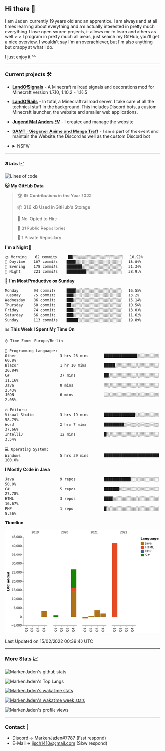 ## Hi there 👋
I am Jaden, currently 19 years old and an apprentice. I am always and at all times learning about everything and am actually interested in pretty much everything. I love open source projects, it allows me to learn and others as well >.>
I program in pretty much all areas, just search my GitHub, you'll get a nice overview.
I wouldn't say I'm an overachiever, but I'm also anything but crappy at what I do.

I just enjoy it ^^

---

### Current projects 🛠

* [**LandOfSignals**](https://github.com/LandOfRails/LandOfSignals) - A Minecraft railroad signals and decorations mod for Minecraft version 1.7.10, 1.10.2 - 1.16.5
* [**LandOfRails**](https://github.com/LandOfRails) - In total, a Minecraft railroad server. I take care of all the technical stuff in the background. This includes Discord bots, a custom Minecraft launcher, the website and smaller web applications.
* [**Jugend Mal Anders EV**](https://jugendmalanders.de/) - I created and manage the website
* [**SAMT - Siegener Anime und Manga Treff**](https://github.com/Siegener-Anime-und-Manga-Treff-SAMT) - I am a part of the event and maintain the Website, the Discord as well as the custom Discord bot
* <details> 
  <summary>NSFW</summary>
  
  [**Nekos**](https://github.com/MarkenJaden/Nekos) - Website providing you with random lewd neko pics
  
</details>

---

### Stats 📈

<!--START_SECTION:waka-->
![Lines of code](https://img.shields.io/badge/From%20Hello%20World%20I%27ve%20Written-78%20Thousand%20lines%20of%20code-blue)

**🐱 My GitHub Data** 

> 🏆 65 Contributions in the Year 2022
 > 
> 📦 31.6 kB Used in GitHub's Storage 
 > 
> 🚫 Not Opted to Hire
 > 
> 📜 21 Public Repositories 
 > 
> 🔑 1 Private Repository 
 > 
**I'm a Night 🦉** 

```text
🌞 Morning    62 commits     ██░░░░░░░░░░░░░░░░░░░░░░░   10.92% 
🌆 Daytime    107 commits    ████░░░░░░░░░░░░░░░░░░░░░   18.84% 
🌃 Evening    178 commits    ███████░░░░░░░░░░░░░░░░░░   31.34% 
🌙 Night      221 commits    █████████░░░░░░░░░░░░░░░░   38.91%

```
📅 **I'm Most Productive on Sunday** 

```text
Monday       94 commits     ████░░░░░░░░░░░░░░░░░░░░░   16.55% 
Tuesday      75 commits     ███░░░░░░░░░░░░░░░░░░░░░░   13.2% 
Wednesday    86 commits     ███░░░░░░░░░░░░░░░░░░░░░░   15.14% 
Thursday     60 commits     ██░░░░░░░░░░░░░░░░░░░░░░░   10.56% 
Friday       74 commits     ███░░░░░░░░░░░░░░░░░░░░░░   13.03% 
Saturday     66 commits     ███░░░░░░░░░░░░░░░░░░░░░░   11.62% 
Sunday       113 commits    █████░░░░░░░░░░░░░░░░░░░░   19.89%

```


📊 **This Week I Spent My Time On** 

```text
⌚︎ Time Zone: Europe/Berlin

💬 Programming Languages: 
Other                    3 hrs 26 mins       ███████████████░░░░░░░░░░   60.8% 
Blazor                   1 hr 10 mins        █████░░░░░░░░░░░░░░░░░░░░   20.84% 
C#                       37 mins             ██░░░░░░░░░░░░░░░░░░░░░░░   11.16% 
Java                     8 mins              ░░░░░░░░░░░░░░░░░░░░░░░░░   2.43% 
JSON                     6 mins              ░░░░░░░░░░░░░░░░░░░░░░░░░   2.05%

🔥 Editors: 
Visual Studio            3 hrs 19 mins       ██████████████░░░░░░░░░░░   58.79% 
Word                     2 hrs 7 mins        █████████░░░░░░░░░░░░░░░░   37.66% 
IntelliJ                 12 mins             █░░░░░░░░░░░░░░░░░░░░░░░░   3.54%

💻 Operating System: 
Windows                  5 hrs 39 mins       █████████████████████████   100.0%

```

**I Mostly Code in Java** 

```text
Java                     9 repos             ████████████░░░░░░░░░░░░░   50.0% 
C#                       5 repos             ███████░░░░░░░░░░░░░░░░░░   27.78% 
HTML                     3 repos             ████░░░░░░░░░░░░░░░░░░░░░   16.67% 
PHP                      1 repo              █░░░░░░░░░░░░░░░░░░░░░░░░   5.56%

```


**Timeline**

![Chart not found](https://raw.githubusercontent.com/MarkenJaden/MarkenJaden/main/charts/bar_graph.png) 


 Last Updated on 15/02/2022 00:39:40 UTC
<!--END_SECTION:waka-->

---

### More Stats 📈

![MarkenJaden's github stats](https://github-readme-stats.vercel.app/api?username=MarkenJaden&count_private=true&show_icons=true&theme=radical)

![MarkenJaden's Top Langs](https://github-readme-stats.vercel.app/api/top-langs/?username=MarkenJaden&theme=radical)

[![MarkenJaden's wakatime stats](https://github-readme-stats.vercel.app/api/wakatime?username=MarkenJaden&theme=radical)](https://wakatime.com/@17f322c9-222a-48b4-9e15-983c41f7aed4)

[![MarkenJaden's wakatime week stats](https://wakatime.com/badge/user/17f322c9-222a-48b4-9e15-983c41f7aed4.svg)](https://wakatime.com/@17f322c9-222a-48b4-9e15-983c41f7aed4)

<!--[![MarkenJaden's Codewars stats](https://www.codewars.com/users/MarkenJaden/badges/large)](https://www.codewars.com/users/MarkenJaden)-->

![MarkenJaden's profile views](https://komarev.com/ghpvc/?username=MarkenJaden)

---

### Contact 💌

* Discord -> MarkenJaden#7787 (Fast respond)
* E-Mail -> jjsch1410@gmail.com (Slow respond)



<!--
**MarkenJaden/MarkenJaden** is a ✨ _special_ ✨ repository because its `README.md` (this file) appears on your GitHub profile.

Here are some ideas to get you started:

- 🔭 I’m currently working on ...
- 🌱 I’m currently learning ...
- 👯 I’m looking to collaborate on ...
- 🤔 I’m looking for help with ...
- 💬 Ask me about ...
- 📫 How to reach me: ...
- 😄 Pronouns: ...
- ⚡ Fun fact: ...
-->
